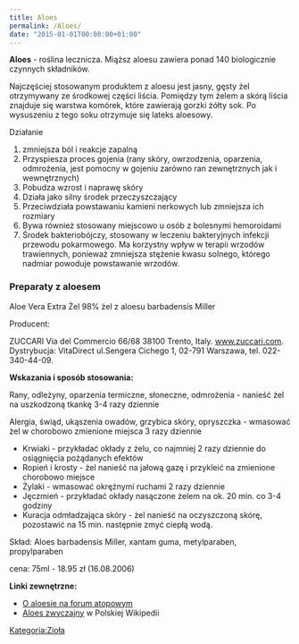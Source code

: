 ```yaml
---
title: Aloes
permalink: /Aloes/
date: "2015-01-01T00:00:00+01:00"
---
```


**Aloes** - roślina lecznicza. Miąższ aloesu zawiera ponad 140 biologicznie czynnych składników.

Najczęściej stosowanym produktem z aloesu jest jasny, gęsty żel otrzymywany ze środkowej części liścia. Pomiędzy tym żelem a skórą liścia znajduje się warstwa komórek, które zawierają gorzki żółty sok. Po wysuszeniu z tego soku otrzymuje się lateks aloesowy.

Działanie

1.  zmniejsza ból i reakcje zapalną
2.  Przyspiesza proces gojenia (rany skóry, owrzodzenia, oparzenia, odmrożenia, jest pomocny w gojeniu zarówno ran zewnętrznych jak i wewnętrznych)
3.  Pobudza wzrost i naprawę skóry
4.  Działa jako silny środek przeczyszczający
5.  Przeciwdziała powstawaniu kamieni nerkowych lub zmniejsza ich rozmiary
6.  Bywa również stosowany miejscowo u osób z bolesnymi hemoroidami
7.  Środek bakteriobójczy, stosowany w leczeniu bakteryjnych infekcji przewodu pokarmowego. Ma korzystny wpływ w terapii wrzodów trawiennych, ponieważ zmniejsza stężenie kwasu solnego, którego nadmiar powoduje powstawanie wrzodów.

### Preparaty z aloesem

Aloe Vera Extra Żel 98% żel z aloesu barbadensis Miller

Producent:

ZUCCARI Via del Commercio 66/68 38100 Trento, Italy. www.zuccari.com. Dystrybucja: VitaDirect ul.Sengera Cichego 1, 02-791 Warszawa, tel. 022-340-44-09.

**Wskazania i sposób stosowania:**

Rany, odleżyny, oparzenia termiczne, słoneczne, odmrożenia - nanieść żel na uszkodzoną tkankę 3-4 razy dziennie

Alergia, świąd, ukąszenia owadów, grzybica skóry, opryszczka - wmasować żel w chorobowo zmienione miejsca 3 razy dziennie

-   Krwiaki - przykładać okłady z żelu, co najmniej 2 razy dziennie do osiągnięcia pożądanych efektów
-   Ropień i krosty - żel nanieść na jałową gazę i przykleić na zmienione chorobowo miejsce
-   Żylaki - wmasować okrężnymi ruchami 2 razy dziennie
-   Jęczmień - przykładać okłady nasączone żelem na ok. 20 min. co 3-4 godziny
-   Kuracja odmładzająca skóry - żel nanieść na oczyszczoną skórę, pozostawić na 15 min. następnie zmyć ciepłą wodą.

Skład: Aloes barbadensis Miller, xantam guma, metylparaben, propylparaben

cena: 75ml - 18.95 zł (16.08.2006)

**Linki zewnętrzne:**

-   [O aloesie na forum atopowym](https://www.atopowe.pl/forum/viewtopic.php?f=10&t=5586)
-   [Aloes zwyczajny](/atopedia/wikipedia:Aloes_zwyczajny "wikilink") w Polskiej Wikipedii

[Kategoria:Zioła](/atopedia/Kategoria:Zioła "wikilink")